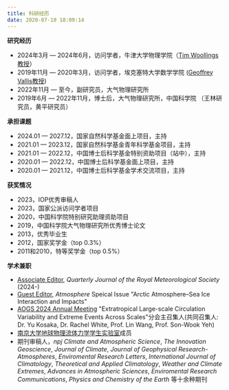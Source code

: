 ```yaml
---
title: 科研经历
date: 2020-07-10 18:09:14
---
```


**研究经历**
- 2024年3月  — 2024年6月，访问学者，牛津大学物理学院（[Tim Woollings教授](https://www.physics.ox.ac.uk/our-people/woollings)）
- 2019年11月 — 2020年3月，访问学者，埃克塞特大学数学学院 ([Geoffrey Vallis教授](https://mathematics.exeter.ac.uk/people/profile/index.php?web_id=gv219))
- 2022年11月 — 至今，副研究员，大气物理研究所
- 2019年6月 — 2022年11月，博士后，大气物理研究所，中国科学院 （王林研究员，黄平研究员）


**承担课题**
- 2024.01 — 2027.12，国家自然科学基金面上项目，主持
- 2021.01 — 2023.12，国家自然科学基金青年科学基金项目，主持
- 2021.01 — 2022.12，中国博士后科学基金特别资助项目（站中），主持
- 2020.01 — 2022.12，中国博士后科学基金面上项目，主持
- 2020.01 — 2021.12，中国博士后科学基金学术交流项目，主持

**获奖情况**
- 2023，IOP优秀审稿人
- 2023，国家公派访问学者项目
- 2020，中国科学院特别研究助理资助项目
- 2019，中国科学院大气物理研究所优秀博士论文
- 2013，优秀毕业生
- 2012，国家奖学金（top 0.3%）
- 2011和2010，特等奖学金（top 0.5%）

**学术兼职**
- [Associate Editor](https://rmets.onlinelibrary.wiley.com/hub/journal/1477870X/editorial-board/editorial-board), *Quarterly Journal of the Royal Meteorological Society* (2024-)
- [Guest Editor](https://www.mdpi.com/journal/atmosphere/special_issues/SA29V8X5NR), *Atmosphere* Speical Issue "Arctic Atmosphere–Sea Ice Interaction and Impacts"
- [AOGS 2024 Annual Meeting](https://www.asiaoceania.org/aogs2024/public.asp?page=home.asp) "Extratropical Large-scale Circulation Variability and Extreme Events Across Scales"分会主召集人(共同召集人: Dr. Yu Kosaka, Dr. Rachel White, Prof. Lin Wang, Prof. Son-Wook Yeh)
- [南京大学地球物理流体力学学生实验室](http://www.njugfd.org/)成员
- 期刊审稿人，*npj Climate and Atmospheric Science*, *The Innovation Geoscience*, *Journal of Climate*, *Journal of Geophysical Research-Atmospheres*, *Enviromental Research Letters*,  *International Journal of Climatology*, *Theoretical and Applied Climatology*, *Weather and Climate Extremes*, *Advances in Atmospheric Sciences*, *Enviromental Research Communications*, *Physics and Chemistry of the Earth* 等十余种期刊
